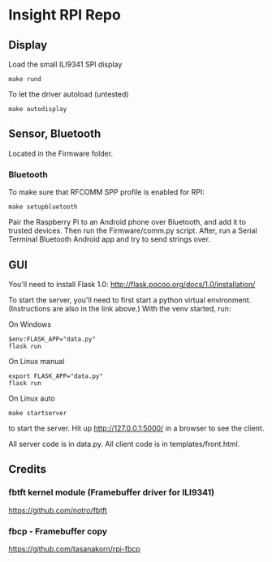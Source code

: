 # Insight RPI Repo

## Display

Load the small ILI9341 SPI display
```
make rund
```

To let the driver autoload (untested)
```
make autodisplay
```

## Sensor, Bluetooth

Located in the Firmware folder.

### Bluetooth
To make sure that RFCOMM SPP profile is enabled for RPI:
```
make setupbluetooth
```
Pair the Raspberry Pi to an Android phone over Bluetooth, and add it to trusted devices.
Then run the Firmware/comm.py script.
After, run a Serial Terminal Bluetooth Android app and try to send strings over.



## GUI

You'll need to install Flask 1.0: http://flask.pocoo.org/docs/1.0/installation/

To start the server, you'll need to first start a python virtual environment.
(Instructions are also in the link above.)
With the venv started, run:

On Windows
```
$env:FLASK_APP="data.py"
flask run
```

On Linux manual
```
export FLASK_APP="data.py"
flask run
```

On Linux auto
```
make startserver
```
to start the server.
Hit up http://127.0.0.1:5000/ in a browser to see the client.

All server code is in data.py.
All client code is in templates/front.html.



## Credits

### fbtft kernel module (Framebuffer driver for ILI9341)
https://github.com/notro/fbtft

### fbcp - Framebuffer copy
https://github.com/tasanakorn/rpi-fbcp
